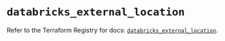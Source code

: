 # `databricks_external_location`

Refer to the Terraform Registry for docs: [`databricks_external_location`](https://registry.terraform.io/providers/databricks/databricks/1.83.0/docs/resources/external_location).
